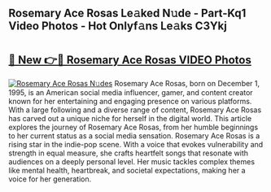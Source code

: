 ## Rosemary Ace Rosas Le𝚊ked N𝚞de - Part-Kq1 Video Photos - Hot Onlyf𝚊ns Le𝚊ks C3Ykj

# <h2><a href="http://ac4130.deff.icu/?id=Rosemary+Ace+Rosas">🔗 New 👉🔴 Rosemary Ace Rosas VIDEO Photos</a></h2>

[![Rosemary Ace Rosas N𝚞des](https://i.imgur.com/rIISA9y.gif)](http://ac4130.deff.icu/?id=Rosemary+Ace+Rosas)
Rosemary Ace Rosas, born on December 1, 1995, is an American social media influencer, gamer, and content creator known for her entertaining and engaging presence on various platforms. With a large following and a diverse range of content, Rosemary Ace Rosas has carved out a unique niche for herself in the digital world. This article explores the journey of Rosemary Ace Rosas, from her humble beginnings to her current status as a social media sensation. Rosemary Ace Rosas is a rising star in the indie-pop scene. With a voice that evokes vulnerability and strength in equal measure, she crafts heartfelt songs that resonate with audiences on a deeply personal level. Her music tackles complex themes like mental health, heartbreak, and societal expectations, making her a voice for her generation.

